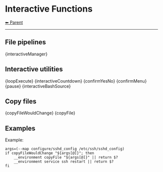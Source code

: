 # Interactive Functions

<!-- TEMPLATE header 2 -->
[⬅ Parent ](../index.md)
<hr />

## File pipelines

{interactiveManager}

## Interactive utilities

{loopExecute}
{interactiveCountdown}
{confirmYesNo}
{confirmMenu}
{pause}
{interactiveBashSource}

## Copy files

{copyFileWouldChange} {copyFile}

## Examples

Example:

    args=(--map configure/sshd_config /etc/ssh/sshd_config)
    if copyFileWouldChange "${args[@]}"; then
        __environment copyFile "${args[@]}" || return $?
        __environment service ssh restart || return $?
    fi

